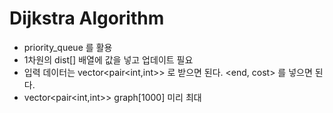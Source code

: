# Dijkstra Algorithm

- priority_queue 를 활용
- 1차원의 dist[] 배열에 값을 넣고 업데이트 필요
- 입력 데이터는 vector<pair<int,int>> 로 받으면 된다. <end, cost> 를 넣으면 된다.
- vector<pair<int,int>> graph[1000] 미리 최대 
